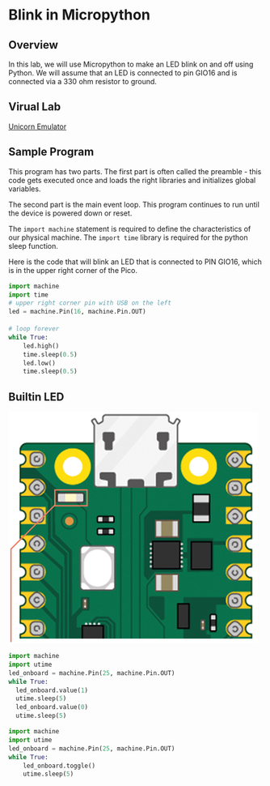 # Blink in Micropython

## Overview
In this lab, we will use Micropython to make an LED blink on and off using Python. We will assume that an LED is connected to pin GIO16 and is connected via a 330 ohm resistor to ground.

## Virual Lab

[Unicorn Emulator](http://micropython.org/unicorn/)

## Sample Program

This program has two parts.  The first part is often called the preamble - this code gets executed once and loads the right libraries and initializes global variables.

The second part is the main event loop.  This program continues to run until the device is powered down or reset.

The ```import machine``` statement is required to define the characteristics of our physical machine.  The ```import time``` library is required for the python sleep function.

Here is the code that will blink an LED that is connected to PIN GIO16, which is in the upper right corner of the Pico.

```py
import machine
import time
# upper right corner pin with USB on the left
led = machine.Pin(16, machine.Pin.OUT)

# loop forever
while True:
    led.high()
    time.sleep(0.5)
    led.low()
    time.sleep(0.5)
```

## Builtin LED

![](img/builtin-led.png)

```py
import machine
import utime
led_onboard = machine.Pin(25, machine.Pin.OUT)
while True:
  led_onboard.value(1)
  utime.sleep(5)
  led_onboard.value(0)
  utime.sleep(5)
  ```

```py
import machine
import utime
led_onboard = machine.Pin(25, machine.Pin.OUT)
while True:
    led_onboard.toggle()
    utime.sleep(5)
```